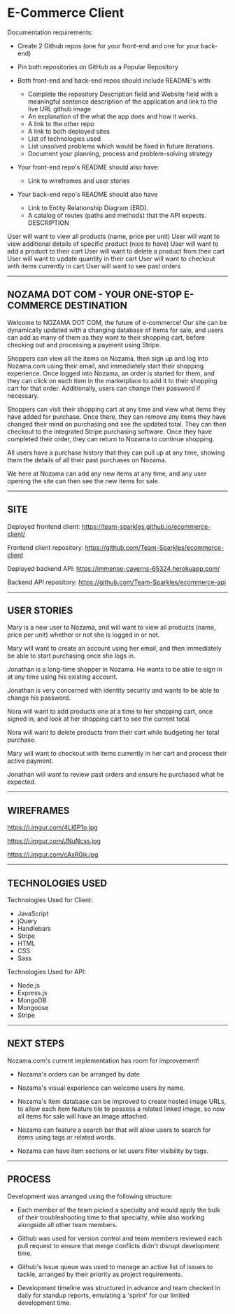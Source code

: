 # E-Commerce Client

Documentation requirements:

* Create 2 Github repos (one for your front-end and one for your back-end)
* Pin both repositories on GitHub as a Popular Repository
* Both front-end and back-end repos should include README's with:
  * Complete the repository Description field and Website field with a meaningful sentence description of the application and link to the live URL github image
  * An explanation of the what the app does and how it works.
  * A link to the other repo
  * A link to both deployed sites
  * List of technologies used
  * List unsolved problems which would be fixed in future iterations.
  * Document your planning, process and problem-solving strategy

* Your front-end repo's README should also have:
    * Link to wireframes and user stories

* Your back-end repo's README should also have
   * Link to Entity Relationship Diagram (ERD).
   * A catalog of routes (paths and methods) that the API expects.
   DESCRIPTION

User will want to view all products (name, price per unit)
User will want to view additional details of specific product (nice to have)
User will want to add a product to their cart
User will want to delete a product from their cart
User will want to update quantity in their cart
  User will want to checkout with items currently in cart
  User will want to see past orders

------------
NOZAMA DOT COM - YOUR ONE-STOP E-COMMERCE DESTINATION
------------

Welcome to NOZAMA DOT COM, the future of e-commerce! Our site can be dynamically updated with a changing database of items for sale, and users can add as many of them as they want to their shopping cart, before checking out and processing a payment using Stripe.

Shoppers can view all the items on Nozama, then sign up and log into Nozama.com using their email, and immediately start their shopping experience. Once logged into Nozama, an order is started for them, and they can click on each item in the marketplace to add it to their shopping cart for that order. Additionally, users can change their password if necessary.

Shoppers can visit their shopping cart at any time and view what items they have added for purchase. Once there, they can remove any items they have changed their mind on purchasing and see the updated total. They can then checkout to the integrated Stripe purchasing software. Once they have completed their order, they can return to Nozama to continue shopping.

All users have a purchase history that they can pull up at any time, showing them the details of all their past purchases on Nozama.

We here at Nozama can add any new items at any time, and any user opening the site can then see the new items for sale.

------------
SITE
------------

Deployed frontend client:
https://team-sparkles.github.io/ecommerce-client/

Frontend client repository:
https://github.com/Team-Sparkles/ecommerce-client

Deployed backend API:
https://immense-caverns-65324.herokuapp.com/

Backend API repository:
https://github.com/Team-Sparkles/ecommerce-api

------------
USER STORIES
------------

Mary is a new user to Nozama, and will want to view all products (name, price per unit) whether or not she is logged in or not.

Mary will want to create an account using her email, and then immediately be able to start purchasing once she logs in.

Jonathan is a long-time shopper in Nozama. He wants to be able to sign in at any time using his existing account.

Jonathan is very concerned with identity security and wants to be able to change his password.

Nora will want to add products one at a time to her shopping cart, once signed in, and look at her shopping cart to see the current total.

Nora will want to delete products from their cart while budgeting her total purchase.

Mary will want to checkout with items currently in her cart and process their active payment.

Jonathan will want to review past orders and ensure he purchased what he expected.

------------
WIREFRAMES
------------

https://i.imgur.com/4LI6P1o.jpg

https://i.imgur.com/JNuNcss.jpg

https://i.imgur.com/cAxR0jk.jpg

------------
TECHNOLOGIES USED
------------

Technologies Used for Client:
- JavaScript
- jQuery
- Handlebars
- Stripe
- HTML
- CSS
- Sass

Technologies Used for API:
- Node.js
- Express.js
- MongoDB
- Mongoose
- Stripe

------------
NEXT STEPS
------------

Nozama.com's current implementation has room for improvement!

- Nozama's orders can be arranged by date.

- Nozama's visual experience can welcome users by name.

- Nozama's item database can be improved to create hosted image URLs, to allow each item feature tile to possess a related linked image, so now all items for sale will have an image attached.

- Nozama can feature a search bar that will allow users to search for items using tags or related words.

- Nozama can have item sections or let users filter visibility by tags.

------------
PROCESS
------------

Development was arranged using the following structure:

- Each member of the team picked a specialty and would apply the bulk of their troubleshooting time to that specialty, while also working alongside all other team members.

- Github was used for version control and team members reviewed each pull request to ensure that merge conflicts didn't disrupt development time.

- Github's issue queue was used to manage an active list of issues to tackle, arranged by their priority as project requirements.

- Development timeline was structured in advance and team checked in daily for standup reports, emulating a 'sprint' for our limited development time.
